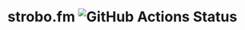 # strobo.fm ![GitHub Actions Status](https://github.com/1000ch/strobo.fm/workflows/gh-pages/badge.svg)
